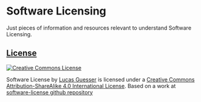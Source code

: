 # Software Licensing

Just pieces of information and resources relevant to understand Software Licensing.

## [License](./LICENSE)

[![Creative Commons License](https://i.creativecommons.org/l/by-sa/4.0/88x31.png)](http://creativecommons.org/licenses/by-sa/4.0/)

Software License by [Lucas Guesser](https://orcid.org/0009-0000-6272-4061) is licensed under a [Creative Commons Attribution-ShareAlike 4.0 International License](http://creativecommons.org/licenses/by-sa/4.0/).
Based on a work at [software-license github repository](https://github.com/lucasguesserts/software-license)
